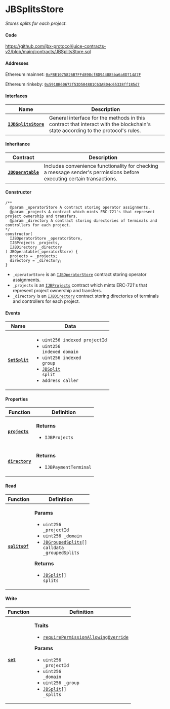 # JBSplitsStore

_Stores splits for each project._

#### Code

https://github.com/jbx-protocol/juice-contracts-v2/blob/main/contracts/JBSplitsStore.sol

#### Addresses

Ethereum mainnet: [`0xFBE1075826B7FFd898cf8D944885ba6a8D714A7F`](https://etherscan.io/address/0xFBE1075826B7FFd898cf8D944885ba6a8D714A7F)

Ethereum rinkeby: [`0x5918B60672f53D504881C63AB04c65338ff185d7`](https://rinkeby.etherscan.io/address/0x5918B60672f53D504881C63AB04c65338ff185d7)

#### Interfaces

| Name                                                          | Description                                                                                                                     |
| ------------------------------------------------------------- | ------------------------------------------------------------------------------------------------------------------------------- |
| [**`IJBSplitsStore`**](/dev/api/interfaces/ijbsplitsstore.md) | General interface for the methods in this contract that interact with the blockchain's state according to the protocol's rules. |

#### Inheritance

| Contract                                                           | Description                                                                                                           |
| ------------------------------------------------------------------ | --------------------------------------------------------------------------------------------------------------------- |
| [**`JBOperatable`**](/dev/api/contracts/or-abstract/jboperatable/) | Includes convenience functionality for checking a message sender's permissions before executing certain transactions. |

#### Constructor

```
/**
  @param _operatorStore A contract storing operator assignments.
  @param _projects A contract which mints ERC-721's that represent project ownership and transfers.
  @param _directory A contract storing directories of terminals and controllers for each project.
*/
constructor(
  IJBOperatorStore _operatorStore,
  IJBProjects _projects,
  IJBDirectory _directory
) JBOperatable(_operatorStore) {
  projects = _projects;
  directory = _directory;
}
```

- `_operatorStore` is an [`IJBOperatorStore`](/dev/api/interfaces/ijboperatorstore.md) contract storing operator assignments.
- `_projects` is an [`IJBProjects`](/dev/api/interfaces/ijbprojects.md) contract which mints ERC-721's that represent project ownership and transfers.
- `_directory` is an [`IJBDirectory`](/dev/api/interfaces/ijbdirectory.md) contract storing directories of terminals and controllers for each project.

#### Events

| Name                                                                  | Data                                                                                                                                                                                                                                                          |
| --------------------------------------------------------------------- | ------------------------------------------------------------------------------------------------------------------------------------------------------------------------------------------------------------------------------------------------------------- |
| [**`SetSplit`**](/dev/api/contracts/jbsplitsstore/events/setsplit.md) | <ul><li><code>uint256 indexed projectId</code></li><li><code>uint256 indexed domain</code></li><li><code>uint256 indexed group</code></li><li><code>[JBSplit](/dev/api/data-structures/jbsplit.md) split</code></li><li><code>address caller</code></li></ul> |

#### Properties

| Function                                                                    | Definition                                                                       |
| --------------------------------------------------------------------------- | -------------------------------------------------------------------------------- |
| [**`projects`**](/dev/api/contracts/jbsplitsstore/properties/projects.md)   | <p><strong>Returns</strong></p><ul><li><code>IJBProjects</code></li></ul>        |
| [**`directory`**](/dev/api/contracts/jbsplitsstore/properties/directory.md) | <p><strong>Returns</strong></p><ul><li><code>IJBPaymentTerminal</code></li></ul> |

#### Read

| Function                                                            | Definition                                                                                                                                                                                                                                                                                                                                                 |
| ------------------------------------------------------------------- | ---------------------------------------------------------------------------------------------------------------------------------------------------------------------------------------------------------------------------------------------------------------------------------------------------------------------------------------------------------- |
| [**`splitsOf`**](/dev/api/contracts/jbsplitsstore/read/splitsof.md) | <p><strong>Params</strong></p><ul><li><code>uint256 \_projectId</code></li><li><code>uint256 \_domain</code></li><li><code>[JBGroupedSplits](/dev/api/data-structures/jbgroupedsplits.md)[] calldata \_groupedSplits</code></li></ul><p><strong>Returns</strong></p><ul><li><code>[JBSplit](/dev/api/data-structures/jbsplit.md)[] splits</code></li></ul> |

#### Write

| Function                                                   | Definition                                                                                                                                                                                                                                                                                                                                                                                                                             |
| ---------------------------------------------------------- | -------------------------------------------------------------------------------------------------------------------------------------------------------------------------------------------------------------------------------------------------------------------------------------------------------------------------------------------------------------------------------------------------------------------------------------- |
| [**`set`**](/dev/api/contracts/jbsplitsstore/write/set.md) | <p><strong>Traits</strong></p><ul><li><code>[requirePermissionAllowingOverride](/dev/api/contracts/or-abstract/jboperatable/modifiers/requirepermissionallowingoverride.md)</code></li></ul><p><strong>Params</strong></p><ul><li><code>uint256 \_projectId</code></li><li><code>uint256 \_domain</code></li><li><code>uint256 \_group</code></li><li><code>[JBSplit](/dev/api/data-structures/jbsplit.md)[] \_splits</code></li></ul> |
